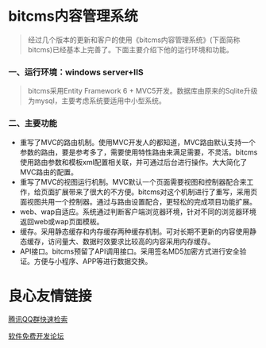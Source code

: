 bitcms内容管理系统
===============
> 经过几个版本的更新和客户的使用《bitcms内容管理系统》(下面简称bitcms)已经基本上完善了。下面主要介绍下他的运行环境和功能。

### 一、运行环境：windows server+IIS
> bitcms采用Entity Framework 6 + MVC5开发。数据库由原来的Sqlite升级为mysql，主要考虑系统要适用中小型系统。
### 二、主要功能
- 重写了MVC的路由机制。使用MVC开发人的都知道，MVC路由默认支持一个参数的路由，要是参考多了，需要使用特性路由来满足需要，不灵活。bitcms使用路由参数和模板xml配置相关联，并可通过后台进行操作。大大简化了MVC路由的配置。
- 重写了MVC的视图运行机制。MVC默认一个页面需要视图和控制器配合来工作，给页面扩展带来了很大的不方便。bitcms对这个机制进行了重写，采用页面视图共用一个控制器。通过与路由设置配合，更轻松的完成项目功能扩展。
- web、wap自适应。系统通过判断客户端浏览器环境，针对不同的浏览器环境返回web或wap页面模板。
- 缓存。采用静态缓存和内存缓存两种缓存机制。可对长期不更新的内容使用静态缓存，访问量大、数据时效要求比较高的内容采用内存缓存。
- API接口。bitcms预留了API调用接口。采用签名MD5加密方式进行安全验证。方便与小程序、APP等进行数据交换。

 # 良心友情链接

[腾讯QQ群快速检索](http://u.720life.cn/s/8cf73f7c)

[软件免费开发论坛](http://u.720life.cn/s/bbb01dc0)
